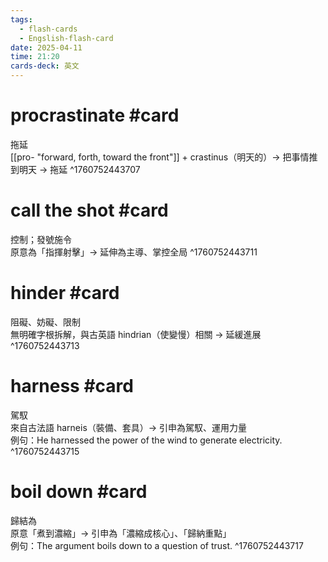 ```yaml
---
tags:
  - flash-cards
  - Engslish-flash-card
date: 2025-04-11
time: 21:20
cards-deck: 英文
---
```


# procrastinate #card 
拖延  
[[pro- "forward, forth, toward the front"]] + crastinus（明天的）→ 把事情推到明天 → 拖延
^1760752443707


# call the shot #card 
控制；發號施令  
原意為「指揮射擊」→ 延伸為主導、掌控全局
^1760752443711

# hinder #card 
阻礙、妨礙、限制  
無明確字根拆解，與古英語 hindrian（使變慢）相關 → 延緩進展
^1760752443713

# harness #card 
駕馭  
來自古法語 harneis（裝備、套具）→ 引申為駕馭、運用力量  
例句：He harnessed the power of the wind to generate electricity.
^1760752443715

# boil down #card 
歸結為  
原意「煮到濃縮」→ 引申為「濃縮成核心」、「歸納重點」  
例句：The argument boils down to a question of trust.
^1760752443717
